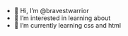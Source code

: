 - 👋 Hi, I’m @bravestwarrior
- 👀 I’m interested in learning about
- 🌱 I’m currently learning css and html 


<!---
bravestwarrior/bravestwarrior is a ✨ special ✨ repository because its `README.md` (this file) appears on your GitHub profile.
You can click the Preview link to take a look at your changes.
--->
